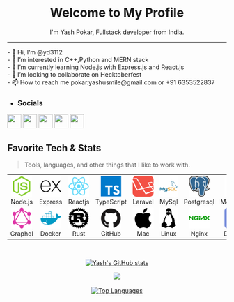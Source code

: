 <h1 align = "center">Welcome to My Profile </h1>
<p  align = "center" > I'm Yash Pokar, Fullstack developer from India. </p>
<hr />
- 👋 Hi, I’m @yd3112 <br />
- 👀 I’m interested in C++,Python and MERN stack <br />
- 🌱 I’m currently learning Node.js with Express.js and React.js <br />
- 💞️ I’m looking to collaborate on Hecktoberfest <br />
- 📫 How to reach me pokar.yashusmile@gmail.com or +91 6353522837 <br />

- ### Socials

<p align="left"> <a href="https://www.github.com/yd3112" target="_blank" rel="noreferrer"><img src="https://raw.githubusercontent.com/danielcranney/readme-generator/main/public/icons/socials/github.svg" width="32" height="32" /></a> <a href="http://www.instagram.com/pokar_yash" target="_blank" rel="noreferrer"><img src="https://raw.githubusercontent.com/danielcranney/readme-generator/main/public/icons/socials/instagram.svg" width="32" height="32" /></a> <a href="https://www.linkedin.com/in/yd-pokar" target="_blank" rel="noreferrer"><img src="https://raw.githubusercontent.com/danielcranney/readme-generator/main/public/icons/socials/linkedin.svg" width="32" height="32" /></a> <a href="https://www.stackoverflow.com/users/20043765/yash-pokar" target="_blank" rel="noreferrer"><img src="https://raw.githubusercontent.com/danielcranney/readme-generator/main/public/icons/socials/stackoverflow.svg" width="32" height="32" /></a> <a href="https://www.twitter.com/yd_pokar" target="_blank" rel="noreferrer"><img src="https://raw.githubusercontent.com/danielcranney/readme-generator/main/public/icons/socials/twitter.svg" width="32" height="32" /></a></p>

<!---
yd3112/yd3112 is a ✨ special ✨ repository because its `README.md` (this file) appears on your GitHub profile.
You can click the Preview link to take a look at your changes.
--->
<h2 align="left" id="yd3112-tech">Favorite Tech & Stats</h2>

> Tools, languages, and other things that I like to work with.
<table>
  <tr>
    <td align="center" width="96">
      <a href="#yd3112-tech">
        <img src="./images/node-js.png" width="48" height="48" alt="Node.js" />
      </a>
      <br>Node.js
    </td>
    <td align="center" width="96">
      <a href="#yd3112-tech">
        <img src="./images/express.png" width="48" height="48" alt="Express" />
      </a>
      <br>Express
    </td>
    <td align="center" width="96">
      <a href="#yd3112-tech">
        <img src="./images/react.png" width="48" height="48" alt="Reactjs" />
      </a>
      <br>Reactjs
    </td>
    <td align="center" width="96">
      <a href="#imkrunal-tech">
        <img src="./images/typescript.png" width="48" height="48" alt="Typescript" />
      </a>
      <br>TypeScript
    </td>
     <td align="center" width="96">
      <a href="#imkrunal-tech">
        <img src="./images/laravel.png" width="48" height="48" alt="Laravel" />
      </a>
      <br>Laravel
    </td>
    <td align="center" width="96">
      <a href="#imkrunal-tech">
        <img src="./images/mysql.png" width="48" height="48" alt="MySql" />
      </a>
      <br>MySql
    </td>
    <td align="center" width="96">
      <a href="#imkrunal-tech">
        <img src="./images/postgresql.png" width="48" height="48" alt="Postgresql" />
      </a>
      <br>Postgresql
    </td>
    <td align="center" width="96">
      <a href="#imkrunal-tech">
        <img src="./images/mongodb.png" width="48" height="48" alt="MongoDB" />
      </a>
      <br>MongoDB
    </td>
    <td align="center" width="96">
      <a href="#imkrunal-tech">
        <img src="./images/aws.png" width="48" height="48" alt="AWS" />
      </a>
      <br>AWS
    </td>
   
  </tr>
  <tr>
    <td align="center" width="96">
      <a href="#imkrunal-tech">
        <img src="./images/graphql.png" width="48" height="48" alt="Graphql" />
      </a>
      <br>Graphql
    </td>
   <td align="center" width="96">
      <a href="#imkrunal-tech">
        <img src="./images/docker.png" width="48" height="48" alt="Docker" />
      </a>
      <br>Docker
    </td>
    <td align="center" width="96">
      <a href="#imkrunal-tech">
        <img src="./images/rust.png" width="48" height="48" alt="Rust" />
      </a>
      <br>Rust
    </td>
    <td align="center" width="96">
      <a href="#imkrunal-tech">
        <img src="./images/github.png" width="48" height="48" alt="GitHub" />
      </a>
      <br>GitHub
    </td>
    <td align="center" width="96">
      <a href="#imkrunal-tech">
        <img src="./images/apple.png" width="48" height="48" alt="Mac" />
      </a>
      <br>Mac
    </td>
    <td align="center" width="96">
      <a href="#imkrunal-tech">
        <img src="./images/linux.png" width="48" height="48" alt="Linux" />
      </a>
      <br>Linux
    </td>
    <td align="center" width="96">
      <a href="#imkrunal-tech">
        <img src="./images/nginx.png" width="48" height="48" alt="Nginx" />
      </a>
      <br>Nginx
    </td>
    <td align="center" width="96">
      <a href="#imkrunal-tech">
        <img src="./images/discord.png" width="48" height="48" alt="Discord" />
      </a>
      <br>Discord
    </td>
    <td align="center" width="96">
      <a href="#imkrunal-tech">
        <img src="./images/slack.png" width="48" height="48" alt="Slack" />
      </a>
      <br>Slack
    </td>
  </tr>
</table>
<br />
<div align = "center">

<a align="center" href="http://www.github.com/yd3112"><img src="https://github-readme-stats.vercel.app/api?username=yd3112&show_icons=true&hide=&count_private=true&title_color=f97316&text_color=64748b&icon_color=ef4444&bg_color=ffffff&hide_border=true&show_icons=true" alt="Yash's GitHub stats" /></a>

<a align="center" href="http://www.github.com/yd3112"><img src="https://github-readme-streak-stats.herokuapp.com/?user=yd3112&stroke=64748b&background=ffffff&ring=f97316&fire=f97316&currStreakNum=64748b&currStreakLabel=f97316&sideNums=64748b&sideLabels=64748b&dates=64748b&hide_border=true" /></a>

<!-- <a align="center" href="http://www.github.com/yd3112"><img src="https://activity-graph.herokuapp.com/graph?username=yd3112&bg_color=ffffff&color=64748b&line=ef4444&point=64748b&area_color=ffffff&area=true&hide_border=true&custom_title=GitHub%20Commits%20Graph" alt="GitHub Commits Graph" /></a> -->

<a align="center" href="https://github.com/yd3112" align="left"><img src="https://github-readme-stats.vercel.app/api/top-langs/?username=yd3112&langs_count=10&title_color=f97316&text_color=64748b&icon_color=ef4444&bg_color=ffffff&hide_border=true&locale=en&custom_title=Top%20%Languages" alt="Top Languages" /></a>
</div>
